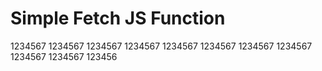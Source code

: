 # Simple Fetch JS Function 



1234567
1234567
1234567
1234567
1234567
1234567
1234567
1234567
1234567
1234567
123456
